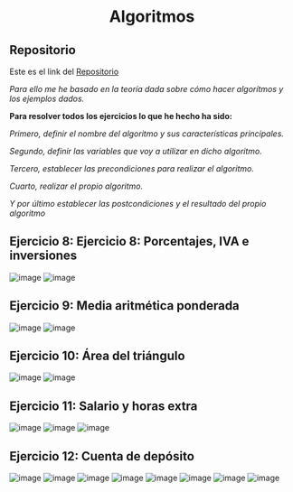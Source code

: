 <h1 align="center">Algoritmos</h1>

<h2>Repositorio</h2>

Este es el link del [Repositorio](https://github.com/Diegodesantos1/Algoritmos)

*Para ello me he basado en la teoría dada sobre cómo hacer algorítmos y los ejemplos dados.*

**Para resolver todos los ejercicios lo que he hecho ha sido:**

*Primero, definir el nombre del algoritmo y sus características principales.*

*Segundo, definir las variables que voy a utilizar en dicho algoritmo.*

*Tercero, establecer las precondiciones para realizar el algoritmo.*

*Cuarto, realizar el propio algoritmo.*

*Y por último establecer las postcondiciones y el resultado del propio algoritmo*

## Ejercicio 8: Ejercicio 8: Porcentajes, IVA e inversiones
![image](https://user-images.githubusercontent.com/91721855/154761069-227809c0-1190-4e57-8259-a8d4c88320e3.png)
![image](https://user-images.githubusercontent.com/91721855/154761133-9514d39e-30c9-4634-9aec-f7e4993b3e61.png)

## Ejercicio 9:  Media aritmética ponderada
![image](https://user-images.githubusercontent.com/91721855/154761162-5c0a92b8-d310-467c-a32c-834f0f0fb1b7.png)
![image](https://user-images.githubusercontent.com/91721855/154761187-4dc8ede8-5ae6-437a-b93a-dff72157f756.png)

## Ejercicio 10: Área del triángulo
![image](https://user-images.githubusercontent.com/91721855/154761232-ceadda63-c3a2-49f3-ac6a-92784a8585c9.png)
![image](https://user-images.githubusercontent.com/91721855/154761281-e71fdebe-1b2c-49db-923f-418c5643aa4d.png)

## Ejercicio 11: Salario y horas extra
![image](https://user-images.githubusercontent.com/91721855/154761314-3ebb4c90-9727-414a-8f38-c5aa382e8315.png)
![image](https://user-images.githubusercontent.com/91721855/154761349-82f06936-0a37-4cd0-acfe-e947d6906373.png)
![image](https://user-images.githubusercontent.com/91721855/154761381-f8b709bf-433a-4490-94f5-59750235c9f0.png)

## Ejercicio 12: Cuenta de depósito
![image](https://user-images.githubusercontent.com/91721855/154761435-6d251ad2-dfd2-4cb8-b7fc-79eda93b6f4a.png)
![image](https://user-images.githubusercontent.com/91721855/154761465-62f9ef44-37ba-488f-8a67-9e6b61cc6947.png)
![image](https://user-images.githubusercontent.com/91721855/154761488-18bd334e-3d60-44b6-92ea-86a8355626f1.png)
![image](https://user-images.githubusercontent.com/91721855/154761512-665ce2a0-404e-4bb8-af7c-b1323e926f7e.png)
![image](https://user-images.githubusercontent.com/91721855/154761599-1add96c0-2011-4b14-abd9-cd869d2f5791.png)
![image](https://user-images.githubusercontent.com/91721855/154761635-65d6f344-b927-4fcb-835e-9e04e5950245.png)
![image](https://user-images.githubusercontent.com/91721855/154761655-e2efbc8f-9914-4c5b-b5cd-3649ed89ce53.png)
![image](https://user-images.githubusercontent.com/91721855/154761684-9def2fda-8b7a-4763-b7ac-830e1f5d765b.png)


